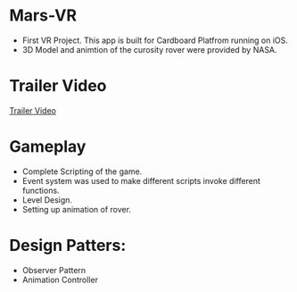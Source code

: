 # Mars-VR

* First VR Project. This app is built for Cardboard Platfrom running on iOS.
* 3D Model and animtion of the curosity rover were provided by NASA.

# Trailer Video

[Trailer Video](https://www.youtube.com/watch?v=pz0sA2d7yBU&feature=youtu.be)

# Gameplay

* Complete Scripting of the game.
* Event system was used to make different scripts invoke different functions.
* Level Design.
* Setting up animation of rover.

# Design Patters:

* Observer Pattern
* Animation Controller
